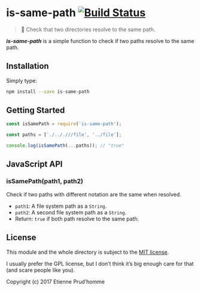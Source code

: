 # is-same-path [![Build Status](https://travis-ci.org/notetiene/is-same-path.svg?branch=master)](https://travis-ci.org/notetiene/is-same-path)

> 🚷 Check that two directories resolve to the same path.

**_is-same-path_** is a simple function to check if two paths resolve
to the same path.

## Installation

Simply type:

```bash
npm install --save is-same-path
```

## Getting Started

```javascript
const isSamePath = require('is-same-path');

const paths = ['./.././//file', '../file'];

console.log(isSamePath(...paths)); // "true"
```

## JavaScript API

### isSamePath(path1, path2)
Check if two paths with different notation are the same when resolved.

* `path1`: A file system path as a `String`.
* `path2`: A second file system path as a `String`.
* Return: `true` if both path resolve to the same path.

## License

This module and the whole directory is subject to
the [MIT license](LICENSE.md).

I usually prefer the GPL license, but I don’t think it’s big enough
care for that (and scare people like you).

Copyright (c) 2017 Etienne Prud’homme

```
